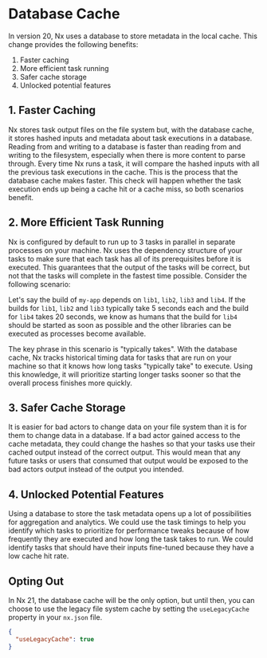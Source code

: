# Database Cache

In version 20, Nx uses a database to store metadata in the local cache. This change provides the following benefits:

1. Faster caching
2. More efficient task running
3. Safer cache storage
4. Unlocked potential features

## 1. Faster Caching

Nx stores task output files on the file system but, with the database cache, it stores hashed inputs and metadata about task executions in a database. Reading from and writing to a database is faster than reading from and writing to the filesystem, especially when there is more content to parse through. Every time Nx runs a task, it will compare the hashed inputs with all the previous task executions in the cache. This is the process that the database cache makes faster. This check will happen whether the task execution ends up being a cache hit or a cache miss, so both scenarios benefit.

## 2. More Efficient Task Running

Nx is configured by default to run up to 3 tasks in parallel in separate processes on your machine. Nx uses the dependency structure of your tasks to make sure that each task has all of its prerequisites before it is executed. This guarantees that the output of the tasks will be correct, but not that the tasks will complete in the fastest time possible. Consider the following scenario:

Let's say the build of `my-app` depends on `lib1`, `lib2`, `lib3` and `lib4`. If the builds for `lib1`, `lib2` and `lib3` typically take 5 seconds each and the build for `lib4` takes 20 seconds, we know as humans that the build for `lib4` should be started as soon as possible and the other libraries can be executed as processes become available.

The key phrase in this scenario is "typically takes". With the database cache, Nx tracks historical timing data for tasks that are run on your machine so that it knows how long tasks "typically take" to execute. Using this knowledge, it will prioritize starting longer tasks sooner so that the overall process finishes more quickly.

## 3. Safer Cache Storage

It is easier for bad actors to change data on your file system than it is for them to change data in a database. If a bad actor gained access to the cache metadata, they could change the hashes so that your tasks use their cached output instead of the correct output. This would mean that any future tasks or users that consumed that output would be exposed to the bad actors output instead of the output you intended.

## 4. Unlocked Potential Features

Using a database to store the task metadata opens up a lot of possibilities for aggregation and analytics. We could use the task timings to help you identify which tasks to prioritize for performance tweaks because of how frequently they are executed and how long the task takes to run. We could identify tasks that should have their inputs fine-tuned because they have a low cache hit rate.

## Opting Out

In Nx 21, the database cache will be the only option, but until then, you can choose to use the legacy file system cache by setting the `useLegacyCache` property in your `nx.json` file.

```json {% fileName="nx.json" %}
{
  "useLegacyCache": true
}
```
